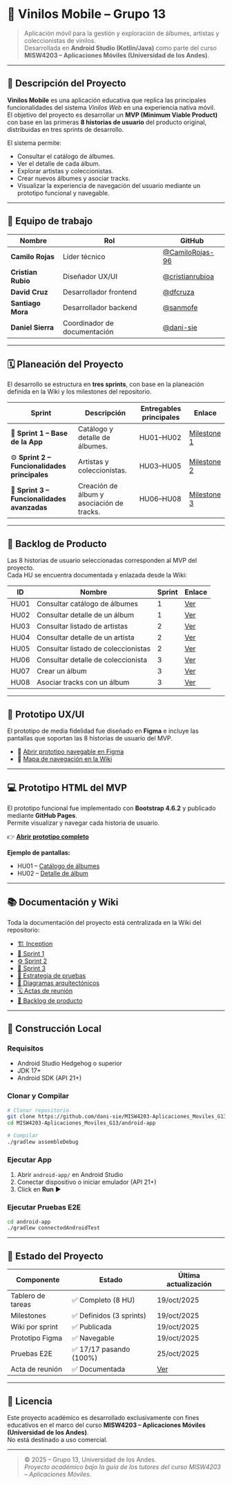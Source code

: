 # 🎵 Vinilos Mobile – Grupo 13

> Aplicación móvil para la gestión y exploración de álbumes, artistas y coleccionistas de vinilos.  
> Desarrollada en **Android Studio (Kotlin/Java)** como parte del curso **MISW4203 – Aplicaciones Móviles (Universidad de los Andes)**.

---

## 📱 Descripción del Proyecto

**Vinilos Mobile** es una aplicación educativa que replica las principales funcionalidades del sistema *Vinilos Web* en una experiencia nativa móvil.  
El objetivo del proyecto es desarrollar un **MVP (Minimum Viable Product)** con base en las primeras **8 historias de usuario** del producto original, distribuidas en tres sprints de desarrollo.

El sistema permite:
- Consultar el catálogo de álbumes.
- Ver el detalle de cada álbum.
- Explorar artistas y coleccionistas.
- Crear nuevos álbumes y asociar tracks.
- Visualizar la experiencia de navegación del usuario mediante un prototipo funcional y navegable.

---

## 🧩 Equipo de trabajo

| Nombre | Rol | GitHub |
|---------|------|---------|
| **Camilo Rojas** | Líder técnico | [@CamiloRojas-96](https://github.com/CamiloRojas-96) |
| **Cristian Rubio** | Diseñador UX/UI | [@cristianrubioa](https://github.com/cristianrubioa) |
| **David Cruz** | Desarrollador frontend | [@dfcruza](https://github.com/dfcruza) |
| **Santiago Mora** | Desarrollador backend | [@sanmofe](https://github.com/sanmofe) |
| **Daniel Sierra** | Coordinador de documentación | [@dani-sie](https://github.com/dani-sie) |

---

## 🗓️ Planeación del Proyecto

El desarrollo se estructura en **tres sprints**, con base en la planeación definida en la Wiki y los milestones del repositorio.

| Sprint | Descripción | Entregables principales | Enlace |
|--------|--------------|--------------------------|---------|
| 🏁 **Sprint 1 – Base de la App** | Catálogo y detalle de álbumes. | HU01–HU02 | [Milestone 1](https://github.com/dani-sie/MISW4203-Aplicaciones_Moviles_G13/milestone/1) |
| ⚙️ **Sprint 2 – Funcionalidades principales** | Artistas y coleccionistas. | HU03–HU05 | [Milestone 2](https://github.com/dani-sie/MISW4203-Aplicaciones_Moviles_G13/milestone/2) |
| 🚀 **Sprint 3 – Funcionalidades avanzadas** | Creación de álbum y asociación de tracks. | HU06–HU08 | [Milestone 3](https://github.com/dani-sie/MISW4203-Aplicaciones_Moviles_G13/milestone/3) |

---

## 🧾 Backlog de Producto

Las 8 historias de usuario seleccionadas corresponden al MVP del proyecto.  
Cada HU se encuentra documentada y enlazada desde la Wiki:

| ID | Nombre | Sprint | Enlace |
|----|---------|---------|--------|
| HU01 | Consultar catálogo de álbumes | 1 | [Ver](https://github.com/dani-sie/MISW4203-Aplicaciones_Moviles_G13/wiki/HU01-Consultar-catálogo-de-álbumes) |
| HU02 | Consultar detalle de un álbum | 1 | [Ver](https://github.com/dani-sie/MISW4203-Aplicaciones_Moviles_G13/wiki/HU02-Consultar-la-información-detallada-de-un-álbum) |
| HU03 | Consultar listado de artistas | 2 | [Ver](https://github.com/dani-sie/MISW4203-Aplicaciones_Moviles_G13/wiki/HU03-Consultar-el-listado-de-artistas) |
| HU04 | Consultar detalle de un artista | 2 | [Ver](https://github.com/dani-sie/MISW4203-Aplicaciones_Moviles_G13/wiki/HU04-Consultar-la-información-detallada-de-un-artista) |
| HU05 | Consultar listado de coleccionistas | 2 | [Ver](https://github.com/dani-sie/MISW4203-Aplicaciones_Moviles_G13/wiki/HU05-Consultar-listado-de-coleccionistas) |
| HU06 | Consultar detalle de coleccionista | 3 | [Ver](https://github.com/dani-sie/MISW4203-Aplicaciones_Moviles_G13/wiki/HU06-Consultar-la-información-detallada-de-coleccionista) |
| HU07 | Crear un álbum | 3 | [Ver](https://github.com/dani-sie/MISW4203-Aplicaciones_Moviles_G13/wiki/HU07-Crear-un-álbum) |
| HU08 | Asociar tracks con un álbum | 3 | [Ver](https://github.com/dani-sie/MISW4203-Aplicaciones_Moviles_G13/wiki/HU08-Asociar-tracks-con-un-álbum) |

---

## 🎨 Prototipo UX/UI

El prototipo de media fidelidad fue diseñado en **Figma** e incluye las pantallas que soportan las 8 historias de usuario del MVP.

- 🔗 [Abrir prototipo navegable en Figma](https://www.figma.com/design/SpkMUwb4zuTHOsYF8qj4RY/html.to.design-%E2%80%94-by-%E2%80%B9div%E2%80%BARIOTS-%E2%80%94-Import-websites-to-Figma-designs--web-html-css---Community-?node-id=9-891&t=IEvg8jtUWHd7uvyG-1)
- 🔗 [Mapa de navegación en la Wiki](https://github.com/dani-sie/MISW4203-Aplicaciones_Moviles_G13/wiki/Mapa-de-Navegacion)

---

## 💻 Prototipo HTML del MVP

El prototipo funcional fue implementado con **Bootstrap 4.6.2** y publicado mediante **GitHub Pages**.  
Permite visualizar y navegar cada historia de usuario.

👉 **[Abrir prototipo completo](https://dani-sie.github.io/MISW4203-Aplicaciones_Moviles_G13/)**  

**Ejemplo de pantallas:**
- HU01 – [Catálogo de álbumes](https://dani-sie.github.io/MISW4203-Aplicaciones_Moviles_G13/hu01_albums.html)
- HU02 – [Detalle de álbum](https://dani-sie.github.io/MISW4203-Aplicaciones_Moviles_G13/hu02_album_detail.html)

---

## 📚 Documentación y Wiki

Toda la documentación del proyecto está centralizada en la Wiki del repositorio:

- [🏗️ Inception](https://github.com/dani-sie/MISW4203-Aplicaciones_Moviles_G13/wiki/Inception)
- [🏁 Sprint 1](https://github.com/dani-sie/MISW4203-Aplicaciones_Moviles_G13/wiki/Sprint-1)
- [⚙️ Sprint 2](https://github.com/dani-sie/MISW4203-Aplicaciones_Moviles_G13/wiki/Sprint-2)
- [🚀 Sprint 3](https://github.com/dani-sie/MISW4203-Aplicaciones_Moviles_G13/wiki/Sprint-3)
- [🧪 Estrategia de pruebas](https://github.com/dani-sie/MISW4203-Aplicaciones_Moviles_G13/wiki/Estrateg%C3%ADa-de-pruebas)
- [📐 Diagramas arquitectónicos](./docs/diagrams/)
- [🗓️ Actas de reunión](https://github.com/dani-sie/MISW4203-Aplicaciones_Moviles_G13/wiki#🗓️-actas-de-reunión-del-equipo)
- [🧭 Backlog de producto](https://github.com/dani-sie/MISW4203-Aplicaciones_Moviles_G13/wiki#🧾-backlog-de-producto)

---

## 🚀 Construcción Local

### **Requisitos**
- Android Studio Hedgehog o superior
- JDK 17+
- Android SDK (API 21+)

### **Clonar y Compilar**
```bash
# Clonar repositorio
git clone https://github.com/dani-sie/MISW4203-Aplicaciones_Moviles_G13.git
cd MISW4203-Aplicaciones_Moviles_G13/android-app

# Compilar
./gradlew assembleDebug
```

### **Ejecutar App**
1. Abrir `android-app/` en Android Studio
2. Conectar dispositivo o iniciar emulador (API 21+)
3. Click en **Run** ▶️

### **Ejecutar Pruebas E2E**
```bash
cd android-app
./gradlew connectedAndroidTest
```

---

## 🧪 Estado del Proyecto

| Componente | Estado | Última actualización |
|-------------|---------|----------------------|
| Tablero de tareas | ✅ Completo (8 HU) | 19/oct/2025 |
| Milestones | ✅ Definidos (3 sprints) | 19/oct/2025 |
| Wiki por sprint | ✅ Publicada | 19/oct/2025 |
| Prototipo Figma | ✅ Navegable | 19/oct/2025 |
| Pruebas E2E | ✅ 17/17 pasando (100%) | 25/oct/2025 |
| Acta de reunión | ✅ Documentada | [Ver](./docs/actas/2025-10-19.md) |

---

## 🧾 Licencia

Este proyecto académico es desarrollado exclusivamente con fines educativos en el marco del curso **MISW4203 – Aplicaciones Móviles (Universidad de los Andes)**.  
No está destinado a uso comercial.

---

> © 2025 – Grupo 13, Universidad de los Andes.  
> *Proyecto académico bajo la guía de los tutores del curso MISW4203 – Aplicaciones Móviles.*
